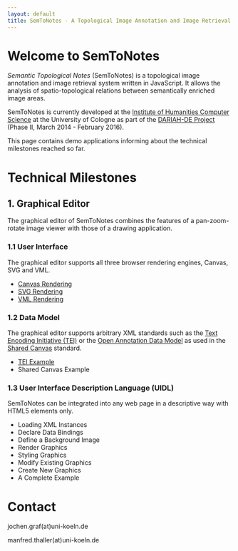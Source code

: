 ```yaml
---
layout: default
title: SemToNotes - A Topological Image Annotation and Image Retrieval System
---
```


# Welcome to SemToNotes
_Semantic Topological Notes_ (SemToNotes) is a topological image annotation and image retrieval system written in JavaScript. It allows the analysis of spatio-topological relations between semantically enriched image areas.

SemToNotes is currently developed at the [Institute of Humanities Computer Science](http://hki.uni-koeln.de) at the University of Cologne as part of the [DARIAH-DE Project](https://de.dariah.eu/) (Phase II, March 2014 - February 2016).

This page contains demo applications informing about the technical milestones reached so far.

# Technical Milestones

## 1. Graphical Editor
The graphical editor of SemToNotes combines the features of a pan-zoom-rotate image viewer with those of a drawing application.

### 1.1 User Interface
The graphical editor supports all three browser rendering engines, Canvas, SVG and VML.

* [Canvas Rendering](./milestone/rendering-canvas)
* [SVG Rendering](./milestone/rendering-svg)
* [VML Rendering](./milestone/rendering-vml)

### 1.2 Data Model
The graphical editor supports arbitrary XML standards such as the [Text Encoding Initiative (TEI)](http://www.tei-c.org/index.xml) or the [Open Annotation Data Model](http://www.w3.org/ns/oa) as used in the [Shared Canvas](http://iiif.io/model/shared-canvas/1.0/index.html) standard.

* [TEI Example](./milestone/example-tei)
* Shared Canvas Example

### 1.3 User Interface Description Language (UIDL)
SemToNotes can be integrated into any web page in a descriptive way with HTML5 elements only.

* Loading XML Instances
* Declare Data Bindings
* Define a Background Image
* Render Graphics
* Styling Graphics
* Modify Existing Graphics
* Create New Graphics
* A Complete Example

# Contact
jochen.graf(at)uni-koeln.de

manfred.thaller(at)uni-koeln.de
